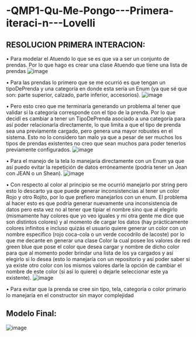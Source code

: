 # -QMP1-Qu-Me-Pongo---Primera-iteraci-n---Lovelli
## RESOLUCION PRIMERA INTERACION:
•	Para modelar el Atuendo lo que se es que va a ser un conjunto de prendas. Por lo que hago es crear una clase Atuendo que tiene una lista de prendas
 ![image](https://user-images.githubusercontent.com/40477288/164995426-dd1352c6-4c3c-4bcb-a671-319368c0394d.png)

•	Para las prendas lo primero que se me ocurrió es que tengan un tipoDePrenda y una categoría en donde esta sería un Enum (ya que sé que son: parte superior, calzado, parte inferior, accesorios).
 ![image](https://user-images.githubusercontent.com/40477288/164995435-0fcc6e99-dc5c-401b-a4e4-140ffee33973.png)

•	Pero esto creo que me terminaría generando un problema al tener que validar si la categoría corresponde con el tipo de la prenda. Por lo que decidí es cambiar a tener un TipoDePrenda asociado a una categoría para así poder relacionarla directamente, lo que limita a que el tipo de prenda sea una previamente cargado, pero genera una mayor robustes en el sistema. 
Esto no lo considero tan malo ya que a pesar de ser muchos los tipos de prendas existentes no creo que sean muchos para poder tenerlos previamente configurados.
 ![image](https://user-images.githubusercontent.com/40477288/164995438-2b4389cd-73db-4019-8c99-7407361c3388.png)

•	Para el manejo de la tela lo manejaría directamente con un Enum ya que así puedo evitar la repetición de datos erróneamente (podría tener un Jean con JEAN o un Shean).
 ![image](https://user-images.githubusercontent.com/40477288/164995441-93be92c4-91cd-4843-873a-41bf898242b0.png)

•	Con respecto al color al principio se me ocurrió manejarlo por string pero esto lo descarto ya que puede generar inconsistencias al tener un color Rojo y otro Rojito, por lo que prefiero manejarlos con un enum.
El problema al hacer esto es que podría generar nuevamente una inconsistencia de datos pero esta vez no al tener que tipiar el nombre sino que al elegirlo (mismamente hay colores que yo veo iguales y mi otra gente me dice que son distintos colores) y al momento de cargar los datos (hay prácticamente colores infinitos e incluso quizás el usuario quiere generar un color con un nombre especifico (rojo coca-cola o un verde cocodrilo de lacoste) por lo que me decante en generar una clase Color la cual posee los valores de red green blue que pose el color que desea cargar y nombre de dicho color para que al momento poder brindar una lista de los ya cargados y así elegirlo si lo desea (esto lo manejaría con un repositorio y así poder saber si ya existe otro color con los mismos valores darle la opción de cambiar el nombre de este color (si así lo quiere) o dejarle seleccionar este ya existente).
 ![image](https://user-images.githubusercontent.com/40477288/164995447-bdf0c5cc-a22a-4023-a1ae-24b317b4094a.png)

•	Para evitar que la prenda se cree sin tipo, tela, categoría o color primario lo manejaría en el constructor sin mayor complejidad

## Modelo Final:
![image](https://user-images.githubusercontent.com/40477288/164995486-d197ed40-5dfd-4399-8a13-17f51e5371ff.png)
